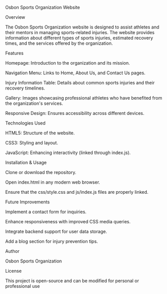 Osbon Sports Organization Website

Overview

The Osbon Sports Organization website is designed to assist athletes and their mentors in managing sports-related injuries. The website provides information about different types of sports injuries, estimated recovery times, and the services offered by the organization.

Features

Homepage: Introduction to the organization and its mission.

Navigation Menu: Links to Home, About Us, and Contact Us pages.

Injury Information Table: Details about common sports injuries and their recovery timelines.

Gallery: Images showcasing professional athletes who have benefited from the organization's services.

Responsive Design: Ensures accessibility across different devices.

Technologies Used

HTML5: Structure of the website.

CSS3: Styling and layout.

JavaScript: Enhancing interactivity (linked through index.js).

Installation & Usage

Clone or download the repository.

Open index.html in any modern web browser.

Ensure that the css/style.css and js/index.js files are properly linked.

Future Improvements

Implement a contact form for inquiries.

Enhance responsiveness with improved CSS media queries.

Integrate backend support for user data storage.

Add a blog section for injury prevention tips.

Author

Osbon Sports Organization

License

This project is open-source and can be modified for personal or professional use
